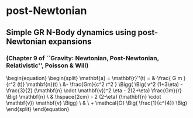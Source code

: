 # post-Newtonian
## Simple GR N-Body dynamics using post-Newtonian expansions 
### (Chapter 9 of ``Gravity: Newtonian, Post-Newtonian, Relativistic'', Poisson & Will)

\begin{equation}
\begin{split}
\mathbf{a} = \mathbf{r}''(t) = &-\frac{ G m }{r^2 (t)} \mathbf{n}(t)  \\
&-  \frac{Gm}{c^2 r^2 } \Bigg( \Big( v^2 (1+3\eta) - \frac{3}{2} (\mathbf{n} \cdot \mathbf{v})^2 \eta - 2(2+\eta) \frac{Gm}{r} \Big) \mathbf{n} \\
& \hspace{2cm}  - 2 (2-\eta) (\mathbf{n} \cdot \mathbf{v})  \mathbf{v} \Bigg) \\
& \ + \mathcal{O} \Big( \frac{1}{c^{4}} \Big)
\end{split}
\end{equation}
